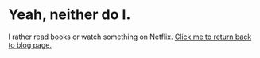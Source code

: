 <h1>Yeah, neither do I.</h1>

I rather read books or watch something on Netflix.
<a href="https://jinki-lee.github.io/blog/" target="_blank">Click me to return back to blog page.</a>

